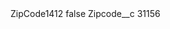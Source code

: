 <?xml version="1.0" encoding="UTF-8"?>
<CustomMetadata xmlns="http://soap.sforce.com/2006/04/metadata" xmlns:xsi="http://www.w3.org/2001/XMLSchema-instance" xmlns:xsd="http://www.w3.org/2001/XMLSchema">
    <label>ZipCode1412</label>
    <protected>false</protected>
    <values>
        <field>Zipcode__c</field>
        <value xsi:type="xsd:string">31156</value>
    </values>
</CustomMetadata>
